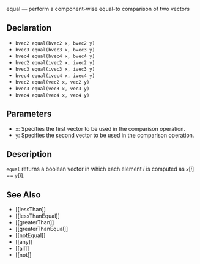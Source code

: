 equal — perform a component-wise equal-to comparison of two vectors
## Declaration
- ``bvec2 equal(bvec2 x, bvec2 y)``
- ``bvec3 equal(bvec3 x, bvec3 y)``
- ``bvec4 equal(bvec4 x, bvec4 y)``
- ``bvec2 equal(ivec2 x, ivec2 y)``
- ``bvec3 equal(ivec3 x, ivec3 y)``
- ``bvec4 equal(ivec4 x, ivec4 y)``
- ``bvec2 equal(vec2 x, vec2 y)``
- ``bvec3 equal(vec3 x, vec3 y)``
- ``bvec4 equal(vec4 x, vec4 y)``
## Parameters
- ``x``:  Specifies the first vector to be used in the comparison operation.
- ``y``:  Specifies the second vector to be used in the comparison operation.
## Description
`equal` returns a boolean vector in which each element _i_ is computed as _`x`_[_i_] == _`y`_[_i_].
## See Also
- [[lessThan]]
- [[lessThanEqual]]
- [[greaterThan]]
- [[greaterThanEqual]]
- [[notEqual]]
- [[any]]
- [[all]]
- [[not]]